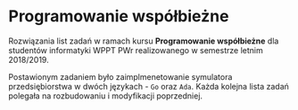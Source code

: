 # Programowanie współbieżne

Rozwiązania list zadań w ramach kursu **Programowanie współbieżne** dla studentów informatyki WPPT PWr realizowanego w semestrze letnim 2018/2019. 

Postawionym zadaniem było zaimplmenetowanie symulatora przedsiębiorstwa w dwóch językach - `Go` oraz `Ada`. Każda kolejna lista zadań polegała na rozbudowaniu i modyfikacji poprzedniej. 
